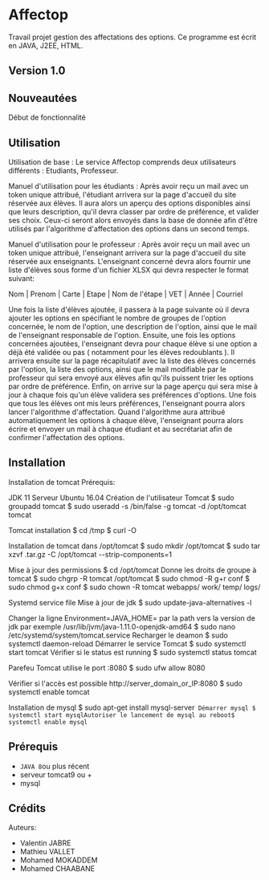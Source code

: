 # Affectop
Travail projet gestion des affectations des options.
Ce programme est écrit en JAVA, J2EE, HTML.

## Version 1.0

## Nouveautées
Début de fonctionnalité

## Utilisation 
Utilisation de base :
Le service Affectop comprends deux utilisateurs différents : Etudiants, Professeur.

Manuel d'utilisation pour les étudiants :
Après avoir reçu un mail avec un token unique attribué, l'étudiant arrivera sur la page d'accueil du site réservée aux élèves. Il aura alors un aperçu des options disponibles ainsi que leurs description, qu'il devra classer par ordre de préférence, et valider ses choix. Ceux-ci seront alors envoyés dans la base de donnée afin d'être utilisés par l'algorithme d'affectation des options dans un second temps.

Manuel d'utilisation pour le professeur :
Après avoir reçu un mail avec un token unique attribué, l'enseignant arrivera sur la page d'accueil du site réservée aux enseignants. L'enseignant concerné devra alors fournir une liste d'élèves sous forme d'un fichier XLSX qui devra respecter le format suivant:

Nom | Prenom | Carte | Etape | Nom de l'étape | VET | Année | Courriel

Une fois la liste d'élèves ajoutée, il passera à la page suivante où il devra ajouter les options en spécifiant le nombre de groupes de l'option concernée, le nom de l'option, une description de l'option, ainsi que le mail de l'enseignant responsable de l'option. Ensuite, une fois les options concernées ajoutées, l'enseignant devra pour chaque élève si une option a déjà été validée ou pas ( notamment pour les élèves redoublants ). Il arrivera ensuite sur la page récapitulatif avec la liste des élèves concernés par l'option, la liste des options, ainsi que le mail modifiable par le professeur qui sera envoyé aux élèves afin qu'ils puissent trier les options par ordre de préférence. Enfin, on arrive sur la page aperçu qui sera mise à jour à chaque fois qu'un élève validera ses préférences d'options. Une fois que tous les élèves ont mis leurs préférences, l'enseignant pourra alors lancer l'algorithme d'affectation. Quand l'algorithme aura attribué automatiquement les options à chaque élève, l'enseignant pourra alors écrire et envoyer un mail à chaque étudiant et au secrétariat afin de confirmer l'affectation des options.


## Installation
Installation de tomcat
Prérequis:

JDK 11
Serveur Ubuntu 16.04
Création de l'utilisateur Tomcat
$ sudo groupadd tomcat
$ sudo useradd -s /bin/false -g tomcat -d /opt/tomcat tomcat

Tomcat installation
$ cd /tmp
$ curl -O <adresse du tar.gz>

Installation de tomcat dans /opt/tomcat $ sudo mkdir /opt/tomcat
$ sudo tar xzvf <nom du fichier>.tar.gz -C /opt/tomcat --strip-components=1

Mise à jour des permissions
$ cd /opt/tomcat
Donne les droits de groupe à tomcat
$ sudo chgrp -R tomcat /opt/tomcat
$ sudo chmod -R g+r conf
$ sudo chmod g+x conf
$ sudo chown -R tomcat webapps/ work/ temp/ logs/

Systemd service file
Mise à jour de jdk
$ sudo update-java-alternatives -l

Changer la ligne Environment=JAVA_HOME= par la path vers la version de jdk par exemple /usr/lib/jvm/java-1.11.0-openjdk-amd64
$ sudo nano /etc/systemd/system/tomcat.service
Recharger le deamon
$ sudo systemctl daemon-reload
Démarrer le service Tomcat $ sudo systemctl start tomcat Vérifier si le status est running $ sudo systemctl status tomcat

Parefeu
Tomcat utilise le port :8080 $ sudo ufw allow 8080

Vérifier si l'accès est possible http://server_domain_or_IP:8080 $ sudo systemctl enable tomcat

Installation de mysql
$ sudo apt-get install mysql-server``` Démarrer mysql $ systemctl start mysqlAutoriser le lancement de mysql au reboot$ systemctl enable mysql```

## Prérequis
- `JAVA 8`ou plus récent
- serveur tomcat9 ou +
- mysql

## Crédits
Auteurs:
- Valentin JABRE
- Mathieu VALLET
- Mohamed MOKADDEM
- Mohamed CHAABANE

